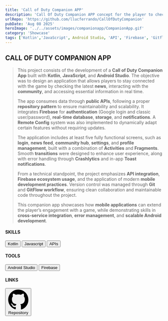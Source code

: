 ```yaml
---
title: 'Call of Duty Companion APP'
description: 'Call Of Duty Companion APP concept for the player to check out the latest news and interact with the community'
urlRepo: 'https://github.com/llucferrando/CallOfDutyCompanion'
pubDate: 'Aug 08 2025'
heroImage: '../../assets/images/companionapp/CompanionApp.gif'
category: 'Showcase'
tags: ['Kotlin','JavaScript', Android Studio, 'API', 'Firebase', 'Gitflow']
---
```


<div class="text-justify center">

  <div class="mb-10"><h2 class="font-extrabold"> CALL OF DUTY COMPANION APP </h2><div>
  <div id="DESCRIPTION" class="mt-7">
  <blockquote class="!text-[22px]">
  <p>
    This project consists of the development of a <strong>Call of Duty Companion App</strong> built with <strong>Kotlin</strong>, <strong>JavaScript</strong>, and <strong>Android Studio</strong>. The objective was to design an application that allows players to stay connected with the game by checking the latest <strong>news</strong>, interacting with the <strong>community</strong>, and accessing essential information in real time.
  </p>
  <p>
      The app consumes data through <strong>public APIs</strong>, following a proper <strong>repository pattern</strong> to ensure maintainability and scalability. It integrates <strong>Firebase</strong> for <strong>authentication</strong> (Google login and classic user/password), <strong>real-time database</strong>, <strong>storage</strong>, and <strong>notifications</strong>. A <strong>Remote Config</strong> system was also implemented to dynamically adapt certain features without requiring updates.
  </p>
  <p>
      The application includes at least five fully functional screens, such as <strong>login</strong>, <strong>news feed</strong>, <strong>community hub</strong>, <strong>settings</strong>, and <strong>profile management</strong>, built with a combination of <strong>Activities</strong> and <strong>Fragments</strong>. Smooth <strong>transitions</strong> were designed to enhance user experience, along with error handling through <strong>Crashlytics</strong> and in-app <strong>Toast notifications</strong>.
  </p>
  <p>
      From a technical standpoint, the project emphasizes <strong>API integration</strong>, <strong>Firebase ecosystem usage</strong>, and the application of modern <strong>mobile development practices</strong>. Version control was managed through <strong>Git</strong> and <strong>GitFlow workflow</strong>, ensuring clean collaboration and maintainable code throughout the project.
  </p>
  <p>
      This companion app showcases how <strong>mobile applications</strong> can extend the player’s engagement with a game, while demonstrating skills in <strong>cross-service integration</strong>, <strong>error management</strong>, and <strong>scalable Android development</strong>.
  </p>
  </blockquote>
</div>


</div>  
  
  <div id="BELOW DESCRIPTION" class="mt-10 flex justify-start gap-20">
    <div id="SKILLS">
      <h4 class="font-bold text-start">SKILLS</h4>
        <button class= "text-sm px-2 py-1 inline-flex items-center justify-center rounded-lg font-semibold no-underline transition-all duration-200 ease-in-out text-[var(--accent)] border border-[var(--accent)] bg-transparent hover:bg-[color:var(--color-accent-bg)] hover:text-[color:var(--accent-light)] hover:scale-105"> 
        Kotlin
        </button> <button class= "text-sm px-2 py-1 inline-flex items-center justify-center rounded-lg font-semibold no-underline transition-all duration-200 ease-in-out text-[var(--accent)] border border-[var(--accent)] bg-transparent hover:bg-[color:var(--color-accent-bg)] hover:text-[color:var(--accent-light)] hover:scale-105"> 
        Javascript
        </button> <button class= "text-sm px-2 py-1 inline-flex items-center justify-center rounded-lg font-semibold no-underline transition-all duration-200 ease-in-out text-[var(--accent)] border border-[var(--accent)] bg-transparent hover:bg-[color:var(--color-accent-bg)] hover:text-[color:var(--accent-light)] hover:scale-105"> 
        APIs
    </div>
    <div id="TOOLS">
      <h4 class="font-bold text-start">TOOLS</h4>
      <button class= "text-sm px-2 py-1 inline-flex items-center justify-center rounded-lg font-semibold no-underline transition-all duration-200 ease-in-out text-[var(--accent)] border border-[var(--accent)] bg-transparent hover:bg-[color:var(--color-accent-bg)] hover:text-[color:var(--accent-light)] hover:scale-105"> 
        Android Studio
      </button> <button class= "text-sm px-2 py-1 inline-flex items-center justify-center rounded-lg font-semibold no-underline transition-all duration-200 ease-in-out text-[var(--accent)] border border-[var(--accent)] bg-transparent hover:bg-[color:var(--color-accent-bg)] hover:text-[color:var(--accent-light)] hover:scale-105"> 
        Firebase
      </button>
    </div>
    <div id="LINKS">
        <h4 class="font-bold text-start">LINKS</h4>
        <a href="https://github.com/llucferrando/CallOfDutyCompanion">
        </button> <button class="text-sm px-2 py-1 inline-flex items-center justify-center rounded-lg font-semibold no-underline transition-all duration-200 ease-in-out text-[var(--accent)] border border-[var(--accent)] bg-transparent hover:bg-[color:var(--color-accent-bg)] hover:text-[color:var(--accent-light)] hover:scale-105"><svg target="_blank" viewBox="0 0 24 24" class="text-[var(--accent)] w-4 h-4 mr-1 " aria-hidden="true"><path fill="currentColor" d="M12 .5C5.65.5.5 5.65.5 12c0 5.1 3.29 9.41 7.86 10.94.58.11.79-.25.79-.56v-2.03c-3.2.69-3.87-1.37-3.87-1.37-.53-1.36-1.3-1.72-1.3-1.72-1.06-.72.08-.71.08-.71 1.17.08 1.78 1.21 1.78 1.21 1.04 1.78 2.73 1.27 3.4.97.11-.75.41-1.27.74-1.56-2.55-.29-5.23-1.28-5.23-5.72 0-1.27.45-2.31 1.19-3.13-.12-.29-.52-1.46.11-3.05 0 0 .97-.31 3.18 1.19.92-.26 1.9-.39 2.88-.39.98 0 1.96.13 2.88.39 2.21-1.5 3.18-1.19 3.18-1.19.63 1.59.23 2.76.11 3.05.74.82 1.19 1.86 1.19 3.13 0 4.45-2.68 5.43-5.24 5.72.42.36.79 1.08.79 2.18v3.24c0 .31.21.67.8.56A11.51 11.51 0 0 0 23.5 12c0-6.35-5.15-11.5-11.5-11.5Z"/></svg> 
        Repository
        </button>
        </a>
    </div>
</div>



